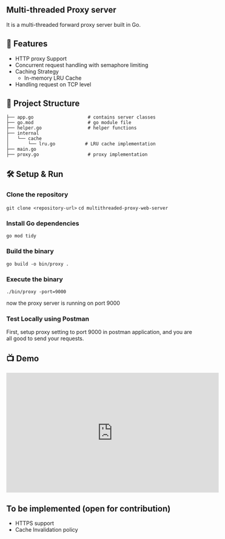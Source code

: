 ## Multi-threaded Proxy server
It is a multi-threaded forward proxy server built in Go.

## 🚀 Features
- HTTP proxy Support
- Concurrent request handling with semaphore limiting
- Caching Strategy
  - In-memory LRU Cache
- Handling request on TCP level

## 📂 Project Structure
```
├── app.go                    # contains server classes
├── go.mod                    # go module file
├── helper.go                 # helper functions
├── internal
│   └── cache
│       └── lru.go           # LRU cache implementation
├── main.go
├── proxy.go                  # proxy implementation
```

## 🛠️ Setup & Run
### Clone the repository
``` git clone <repository-url> ```
``` cd multithreaded-proxy-web-server ```

### Install Go dependencies
``` go mod tidy ```

### Build the binary
``` go build -o bin/proxy . ```

### Execute the binary
``` ./bin/proxy -port=9000 ```

now the proxy server is running on port 9000

### Test Locally using Postman
First, setup proxy setting to port 9000 in postman application, and you are all good to send your requests.

## 📺 Demo

<iframe width="560" height="315"
src="https://youtu.be/7NFOJhJmL60"
frameborder="0" allowfullscreen></iframe>

## To be implemented (open for contribution)
- HTTPS support
- Cache Invalidation policy
